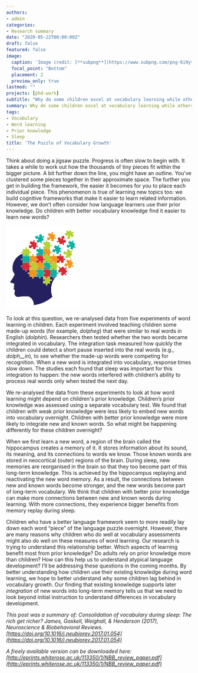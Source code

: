 ```yaml
---
authors:
- admin
categories:
- Research summary
date: "2020-05-22T00:00:00Z"
draft: false
featured: false
image:
  caption: 'Image credit: [**subpng**](https://www.subpng.com/png-6i9ytj/)'
  focal_point: "Bottom"
  placement: 2
  preview_only: true
lastmod: ""
projects: [phd-work]
subtitle: "Why do some children excel at vocabulary learning while others get left behind? In recent work, we’ve been thinking about how new word learning builds upon vocabulary we already have."
summary: Why do some children excel at vocabulary learning while others get left behind? We’ve been thinking about how new word learning builds upon vocabulary we already have.
tags:
- Vocabulary
- Word learning
- Prior knowledge
- Sleep
title: 'The Puzzle of Vocabulary Growth'
---
```


Think about doing a jigsaw puzzle. Progress is often slow to begin with. It takes a while to work out how the thousands of tiny pieces fit within the bigger picture. A bit further down the line, you might have an outline. You've clustered some pieces together in their approximate space. The further you get in building the framework, the easier it becomes for you to place each individual piece. This phenomenon is true of learning new topics too: we build cognitive frameworks that make it easier to learn related information. However, we don’t often consider how language learners use their prior knowledge. Do children with better vocabulary knowledge find it easier to learn new words?

<img src="featured.png" width="200"/>

To look at this question, we re-analysed data from five experiments of word learning in children. Each experiment involved teaching children some made-up words (for example, *dolpheg*) that were similar to real words in English (*dolphin*). Researchers then tested whether the two words became integrated in vocabulary. The integration task measured how quickly the children could detect a short pause inserted into the real words (e.g., *dolph__in*), to see whether the made-up words were competing for recognition. When a new word is integrated into vocabulary, response times slow down. The studies each found that sleep was important for this integration to happen: the new words interfered with children’s ability to process real words only when tested the next day.

We re-analysed the data from these experiments to look at how word learning might depend on children's prior knowledge. Children’s prior knowledge was assessed using a separate vocabulary test. We found that children with weak prior knowledge were less likely to embed new words into vocabulary overnight. Children with better prior knowledge were more likely to integrate new and known words. So what might be happening differently for these children overnight?

When we first learn a new word, a region of the brain called the hippocampus creates a memory of it. It stores information about its sound, its meaning, and its connections to words we know. Those known words are stored in neocortical (outer) regions of the brain. During sleep, new memories are reorganised in the brain so that they too become part of this long-term knowledge. This is achieved by the hippocampus replaying and reactivating the new word memory. As a result, the connections between new and known words become stronger, and the new words become part of long-term vocabulary. We think that children with better prior knowledge can make more connections between new and known words during learning. With more connections, they experience bigger benefits from memory replay during sleep.

Children who have a better language framework seem to more readily lay down each word “piece” of the language puzzle overnight. However, there are many reasons why children who do well at vocabulary assessments might also do well on these measures of word learning. Our research is trying to understand this relationship better. Which aspects of learning benefit most from prior knowledge? Do adults rely on prior knowledge more than children? How can this help us to understand atypical language development? I’ll be addressing these questions in the coming months. By better understanding how children use their existing knowledge during word learning, we hope to better understand why some children lag behind in vocabulary growth. Our finding that existing knowledge supports later *integration* of new words into long-term memory tells us that we need to look beyond initial instruction to understand differences in vocabulary development. 

*This post was a summary of: Consolidation of vocabulary during sleep: The rich get richer? James, Gaskell, Weighall, & Henderson (2017), Neuroscience & Biobehavioral Reviews. [https://doi.org/10.1016/j.neubiorev.2017.01.054](https://doi.org/10.1016/j.neubiorev.2017.01.054)*

*A freely available version can be downloaded here: [http://eprints.whiterose.ac.uk/113350/1/NBB_review_paper.pdf](http://eprints.whiterose.ac.uk/113350/1/NBB_review_paper.pdf)*
